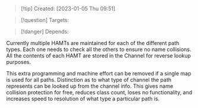 
>[!tip] Created: [2023-01-05 Thu 09:51]

>[!question] Targets: 

>[!danger] Depends: 

Currently multiple HAMTs are maintained for each of the different path types.
Each one needs to check all the others to ensure no name collisions.
All the contents of each HAMT are stored in the Channel for reverse lookup purposes.

This extra programming and machine effort can be removed if a single map is used for all paths.
Distinction as to what type of channel the path represents can be looked up from the channel info.
This gives name collision protection for free, reduces class count, loses no functionality, and increases speed to resolution of what type a particular path is.